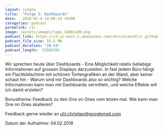 ```yaml
---
layout: single
title:  "Folge 3: Dashboards"
date:   2018-02-4 19:00:10 +0100
categories: podcast
permalink: /3/
image: /assets/images/logo_1400x100.png
podcast_link: https://s3.us-east-2.amazonaws.com/christianuhlcc.github.io/episodes/Podcast_Folge_3.mp3
podcast_file_size: 55,5 MB
podcast_duration: "28:54"
podcast_length:  55502391  
---
```


Wir sprechen heute über Dashboards - Eine Möglichkeit relativ beliebige Informationen auf grossen Displays darzustellen. In fast jedem Büro hängt ein Flachbildschirm mit schönen Tortengrafiken an der Wand, aber keiner schaut hin - Warum sind mir Dashboards also so wichtig? Welche Informationen kann man mit Dashboards vermitteln, und welche Effekte will ich damit erzielen?

Bonusthema: Feedback zu den One on Ones vom letzen mal. Wie kann man One on Ones skalieren?

Feedback gerne wieder an uhl.christian@googlemail.com


Datum der Aufnahme: 04.02.2018